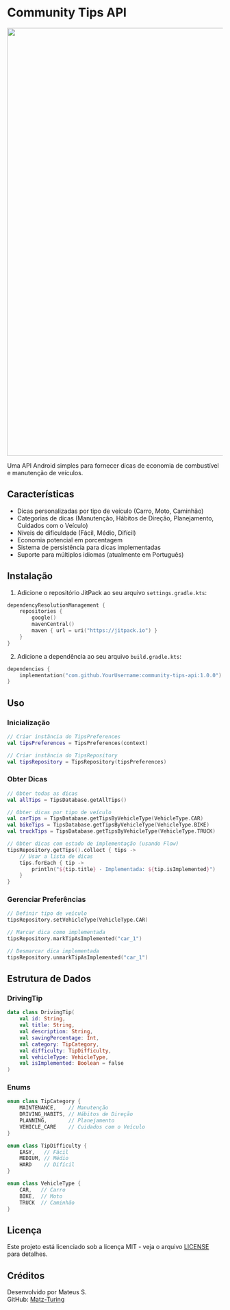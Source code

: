 # Community Tips API

<img src="https://user-images.githubusercontent.com/74038190/212284115-f47cd8ff-2ffb-4b04-b5bf-4d1c14c0247f.gif" width="1000">

Uma API Android simples para fornecer dicas de economia de combustível e manutenção de veículos.

## Características

- Dicas personalizadas por tipo de veículo (Carro, Moto, Caminhão)
- Categorias de dicas (Manutenção, Hábitos de Direção, Planejamento, Cuidados com o Veículo)
- Níveis de dificuldade (Fácil, Médio, Difícil)
- Economia potencial em porcentagem
- Sistema de persistência para dicas implementadas
- Suporte para múltiplos idiomas (atualmente em Português)

## Instalação

1. Adicione o repositório JitPack ao seu arquivo `settings.gradle.kts`:
```kotlin
dependencyResolutionManagement {
    repositories {
        google()
        mavenCentral()
        maven { url = uri("https://jitpack.io") }
    }
}
```

2. Adicione a dependência ao seu arquivo `build.gradle.kts`:
```kotlin
dependencies {
    implementation("com.github.YourUsername:community-tips-api:1.0.0")
}
```

## Uso

### Inicialização
```kotlin
// Criar instância do TipsPreferences
val tipsPreferences = TipsPreferences(context)

// Criar instância do TipsRepository
val tipsRepository = TipsRepository(tipsPreferences)
```

### Obter Dicas
```kotlin
// Obter todas as dicas
val allTips = TipsDatabase.getAllTips()

// Obter dicas por tipo de veículo
val carTips = TipsDatabase.getTipsByVehicleType(VehicleType.CAR)
val bikeTips = TipsDatabase.getTipsByVehicleType(VehicleType.BIKE)
val truckTips = TipsDatabase.getTipsByVehicleType(VehicleType.TRUCK)

// Obter dicas com estado de implementação (usando Flow)
tipsRepository.getTips().collect { tips ->
    // Usar a lista de dicas
    tips.forEach { tip ->
        println("${tip.title} - Implementada: ${tip.isImplemented}")
    }
}
```

### Gerenciar Preferências
```kotlin
// Definir tipo de veículo
tipsRepository.setVehicleType(VehicleType.CAR)

// Marcar dica como implementada
tipsRepository.markTipAsImplemented("car_1")

// Desmarcar dica implementada
tipsRepository.unmarkTipAsImplemented("car_1")
```

## Estrutura de Dados

### DrivingTip
```kotlin
data class DrivingTip(
    val id: String,
    val title: String,
    val description: String,
    val savingPercentage: Int,
    val category: TipCategory,
    val difficulty: TipDifficulty,
    val vehicleType: VehicleType,
    val isImplemented: Boolean = false
)
```

### Enums
```kotlin
enum class TipCategory {
    MAINTENANCE,    // Manutenção
    DRIVING_HABITS, // Hábitos de Direção
    PLANNING,       // Planejamento
    VEHICLE_CARE    // Cuidados com o Veículo
}

enum class TipDifficulty {
    EASY,   // Fácil
    MEDIUM, // Médio
    HARD    // Difícil
}

enum class VehicleType {
    CAR,   // Carro
    BIKE,  // Moto
    TRUCK  // Caminhão
}
```

## Licença

Este projeto está licenciado sob a licença MIT - veja o arquivo [LICENSE](LICENSE) para detalhes.

## Créditos

Desenvolvido por Mateus S.  
GitHub: [Matz-Turing](https://github.com/Matz-Turing)
